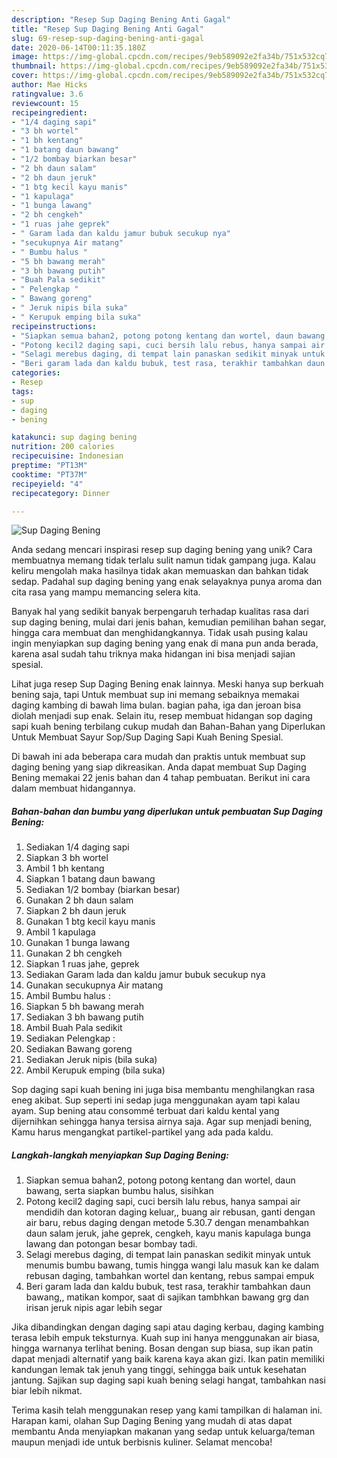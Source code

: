 ```yaml
---
description: "Resep Sup Daging Bening Anti Gagal"
title: "Resep Sup Daging Bening Anti Gagal"
slug: 69-resep-sup-daging-bening-anti-gagal
date: 2020-06-14T00:11:35.180Z
image: https://img-global.cpcdn.com/recipes/9eb589092e2fa34b/751x532cq70/sup-daging-bening-foto-resep-utama.jpg
thumbnail: https://img-global.cpcdn.com/recipes/9eb589092e2fa34b/751x532cq70/sup-daging-bening-foto-resep-utama.jpg
cover: https://img-global.cpcdn.com/recipes/9eb589092e2fa34b/751x532cq70/sup-daging-bening-foto-resep-utama.jpg
author: Mae Hicks
ratingvalue: 3.6
reviewcount: 15
recipeingredient:
- "1/4 daging sapi"
- "3 bh wortel"
- "1 bh kentang"
- "1 batang daun bawang"
- "1/2 bombay biarkan besar"
- "2 bh daun salam"
- "2 bh daun jeruk"
- "1 btg kecil kayu manis"
- "1 kapulaga"
- "1 bunga lawang"
- "2 bh cengkeh"
- "1 ruas jahe geprek"
- " Garam lada dan kaldu jamur bubuk secukup nya"
- "secukupnya Air matang"
- " Bumbu halus "
- "5 bh bawang merah"
- "3 bh bawang putih"
- "Buah Pala sedikit"
- " Pelengkap "
- " Bawang goreng"
- " Jeruk nipis bila suka"
- " Kerupuk emping bila suka"
recipeinstructions:
- "Siapkan semua bahan2, potong potong kentang dan wortel, daun bawang, serta siapkan bumbu halus, sisihkan"
- "Potong kecil2 daging sapi, cuci bersih lalu rebus, hanya sampai air mendidih dan kotoran daging keluar,, buang air rebusan, ganti dengan air baru, rebus daging dengan metode 5.30.7 dengan menambahkan daun salam jeruk, jahe geprek, cengkeh, kayu manis kapulaga bunga lawang dan potongan besar bombay tadi."
- "Selagi merebus daging, di tempat lain panaskan sedikit minyak untuk menumis bumbu bawang, tumis hingga wangi lalu masuk kan ke dalam rebusan daging, tambahkan wortel dan kentang, rebus sampai empuk"
- "Beri garam lada dan kaldu bubuk, test rasa, terakhir tambahkan daun bawang,, matikan kompor, saat di sajikan tambhkan bawang grg dan irisan jeruk nipis agar lebih segar"
categories:
- Resep
tags:
- sup
- daging
- bening

katakunci: sup daging bening 
nutrition: 200 calories
recipecuisine: Indonesian
preptime: "PT13M"
cooktime: "PT37M"
recipeyield: "4"
recipecategory: Dinner

---
```



![Sup Daging Bening](https://img-global.cpcdn.com/recipes/9eb589092e2fa34b/751x532cq70/sup-daging-bening-foto-resep-utama.jpg)

Anda sedang mencari inspirasi resep sup daging bening yang unik? Cara membuatnya memang tidak terlalu sulit namun tidak gampang juga. Kalau keliru mengolah maka hasilnya tidak akan memuaskan dan bahkan tidak sedap. Padahal sup daging bening yang enak selayaknya punya aroma dan cita rasa yang mampu memancing selera kita.

Banyak hal yang sedikit banyak berpengaruh terhadap kualitas rasa dari sup daging bening, mulai dari jenis bahan, kemudian pemilihan bahan segar, hingga cara membuat dan menghidangkannya. Tidak usah pusing kalau ingin menyiapkan sup daging bening yang enak di mana pun anda berada, karena asal sudah tahu triknya maka hidangan ini bisa menjadi sajian spesial.

Lihat juga resep Sup Daging Bening enak lainnya. Meski hanya sup berkuah bening saja, tapi Untuk membuat sup ini memang sebaiknya memakai daging kambing di bawah lima bulan. bagian paha, iga dan jeroan bisa diolah menjadi sup enak. Selain itu, resep membuat hidangan sop daging sapi kuah bening terbilang cukup mudah dan Bahan-Bahan yang Diperlukan Untuk Membuat Sayur Sop/Sup Daging Sapi Kuah Bening Spesial.


Di bawah ini ada beberapa cara mudah dan praktis untuk membuat sup daging bening yang siap dikreasikan. Anda dapat membuat Sup Daging Bening memakai 22 jenis bahan dan 4 tahap pembuatan. Berikut ini cara dalam membuat hidangannya.

<!--inarticleads1-->

##### Bahan-bahan dan bumbu yang diperlukan untuk pembuatan Sup Daging Bening:

1. Sediakan 1/4 daging sapi
1. Siapkan 3 bh wortel
1. Ambil 1 bh kentang
1. Siapkan 1 batang daun bawang
1. Sediakan 1/2 bombay (biarkan besar)
1. Gunakan 2 bh daun salam
1. Siapkan 2 bh daun jeruk
1. Gunakan 1 btg kecil kayu manis
1. Ambil 1 kapulaga
1. Gunakan 1 bunga lawang
1. Gunakan 2 bh cengkeh
1. Siapkan 1 ruas jahe, geprek
1. Sediakan  Garam lada dan kaldu jamur bubuk secukup nya
1. Gunakan secukupnya Air matang
1. Ambil  Bumbu halus :
1. Siapkan 5 bh bawang merah
1. Sediakan 3 bh bawang putih
1. Ambil Buah Pala sedikit
1. Sediakan  Pelengkap :
1. Sediakan  Bawang goreng
1. Sediakan  Jeruk nipis (bila suka)
1. Ambil  Kerupuk emping (bila suka)


Sop daging sapi kuah bening ini juga bisa membantu menghilangkan rasa eneg akibat. Sup seperti ini sedap juga menggunakan ayam tapi kalau ayam. Sup bening atau consommé terbuat dari kaldu kental yang dijernihkan sehingga hanya tersisa airnya saja. Agar sup menjadi bening, Kamu harus mengangkat partikel-partikel yang ada pada kaldu. 

<!--inarticleads2-->

##### Langkah-langkah menyiapkan Sup Daging Bening:

1. Siapkan semua bahan2, potong potong kentang dan wortel, daun bawang, serta siapkan bumbu halus, sisihkan
1. Potong kecil2 daging sapi, cuci bersih lalu rebus, hanya sampai air mendidih dan kotoran daging keluar,, buang air rebusan, ganti dengan air baru, rebus daging dengan metode 5.30.7 dengan menambahkan daun salam jeruk, jahe geprek, cengkeh, kayu manis kapulaga bunga lawang dan potongan besar bombay tadi.
1. Selagi merebus daging, di tempat lain panaskan sedikit minyak untuk menumis bumbu bawang, tumis hingga wangi lalu masuk kan ke dalam rebusan daging, tambahkan wortel dan kentang, rebus sampai empuk
1. Beri garam lada dan kaldu bubuk, test rasa, terakhir tambahkan daun bawang,, matikan kompor, saat di sajikan tambhkan bawang grg dan irisan jeruk nipis agar lebih segar


Jika dibandingkan dengan daging sapi atau daging kerbau, daging kambing terasa lebih empuk teksturnya. Kuah sup ini hanya menggunakan air biasa, hingga warnanya terlihat bening. Bosan dengan sup biasa, sup ikan patin dapat menjadi alternatif yang baik karena kaya akan gizi. Ikan patin memiliki kandungan lemak tak jenuh yang tinggi, sehingga baik untuk kesehatan jantung. Sajikan sup daging sapi kuah bening selagi hangat, tambahkan nasi biar lebih nikmat. 

Terima kasih telah menggunakan resep yang kami tampilkan di halaman ini. Harapan kami, olahan Sup Daging Bening yang mudah di atas dapat membantu Anda menyiapkan makanan yang sedap untuk keluarga/teman maupun menjadi ide untuk berbisnis kuliner. Selamat mencoba!
